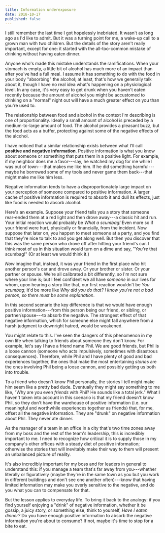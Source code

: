 ```yaml
---
title: Information underexposure
date: 2018-10-17
published: false
---
```


I still remember the last time I got hopelessly inebriated. It wasn't as long
ago as I'd like to admit. But it was a turning point for me, a wake-up call to
a grown man with two children. But the details of the story aren't really
important, except for one: it started with the all-too-common mistake of
drinking without having eaten dinner.

Anyone who's made this mistake understands the ramifications. When your stomach
is empty, a little bit of alcohol has much more of an impact than after you've
had a full meal. I assume it has something to do with the food in your body
"absorbing" the alcohol; at least, that's how we generally talk about it,
though I have no real idea what's happening on a physiological level. In any
case, it's very easy to get drunk when you haven't eaten recently because the
amount of alcohol you might be accustomed to drinking on a "normal" night out
will have a much greater effect on you than you're used to.

The relationship between food and alcohol in the context I'm describing is one
of proportionality. Ideally a small amount of alcohol is preceded by a
medium-to-large amount of food. The alcohol provides a pleasant buzz, but the
food acts as a buffer, protecting against some of the negative effects of the
alcohol.

I have noticed that a similar relationship exists between what I'll call
**positive and negative information**. Positive information is what you know
about someone or something that puts them in a positive light. For example, if
my neighbor does me a favor---say, he watched my dog for me while I was out of
town---that makes me like him. If he did something harmful---maybe he borrowed
some of my tools and never game them back---that might make me like him less.

Negative information tends to have a disproportionately large impact on your
perception of someone compared to positive information. A larger cache of
positive information is required to absorb it and dull its effects, just like
food is needed to absorb alcohol.

Here's an example. Suppose your friend tells you a story that someone
rear-ended them at a red light and then drove away---a classic hit and run.
Your initial reaction would probably be *What a scumbag!* Even more so if your
friend were hurt, physically or financially, from the incident. Now suppose
that later on, you happen to meet someone at a party, and you find that they're
nice to talk to and you get along well. But then you discover that this was the
same person who drove off after hitting your friend's car. I think most of us
in this situation would turn on a dime and say, "*You're* that scumbag!" (Or at
least we would think it.)

_Now_ imagine that, instead, it was your friend in the first place who hit
another person's car and drove away. Or your brother or sister. Or your partner
or spouse. We're all calibrated a bit differently, so I'm not sure where your
line is; but I feel confident we all have _someone_ in our lives for whom, upon
hearing a story like that, our first reaction wouldn't be *You scumbag*; it'd
be more like *Why did you do that? I know you're not a bad person, so there
must be some explanation*.

In this second scenario the key difference is that we would have enough
positive information---from this person being our friend, or sibling, or
partner/spouse---to absorb the negative. The strongest effect of that negative
information, which for someone else might fall anywhere from a harsh judgment
to downright hatred, would be weakened.

You might relate to this. I've seen the dangers of this phenomenon in my own
life when talking to friends about someone they don't know. For example, let's
say I have a friend name Phil. We are good friends, but Phil is a loose cannon
(someone who acts impulsively, sometimes with disastrous consequences).
Therefore, while Phil and I have plenty of good and bad experiences together,
the ones that make the most entertaining _stories_ are the ones involving Phil
being a loose cannon, and possibly getting us both into trouble.

To a friend who doesn't know Phil personally, the stories I tell might make him
seem like a pretty bad dude. Eventually they might say something to me like,
"Why are you even _friends_ with Phil? He sounds like a total jerk." What I
haven't taken into account in this scenario is that my friend doesn't know
Phil, so they don't have the warehouse of positive information (i.e. our
meaningful and worthwhile experiences together as friends) that, for me, offset
all the negative information. They are "drunk" on negative information about
Phil. They never ate dinner.

As the manager of a team in an office in a city that's two time zones away from
my boss and the rest of the team's leadership, this is incredibly important to
me. I need to recognize how critical it is to supply those in my company's
other offices with a steady diet of positive information; otherwise the stories
that will inevitably make their way to them will present an unbalanced picture
of reality.

It's also incredibly important for my boss and for leaders in general to
understand this: if you manage a team that's far away from you---whether
literally or figuratively (maybe they're in the same town as you but you work
in different buildings and don't see one another often)---know that having
limited information may make you overly sensitive to the negative, and do you
what you can to compensate for that.

But the lesson applies to everyday life. To bring it back to the analogy: if
you find yourself enjoying a "drink" of negative information, whether it be
gossip, a juicy story, or something else, think to yourself, *Have I eaten
dinner?* Do you have enough positive information to absorb the negative
information you're about to consume? If not, maybe it's time to stop for a bite
to eat.
